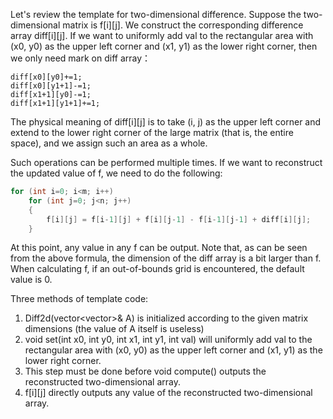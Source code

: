 Let's review the template for two-dimensional difference. Suppose the two-dimensional matrix is ​​f[i][j]. We construct the corresponding difference array diff[i][j]. If we want to uniformly add val to the rectangular area with (x0, y0) as the upper left corner and (x1, y1) as the lower right corner, then we only need mark on diff array：

```
diff[x0][y0]+=1;
diff[x0][y1+1]-=1;
diff[x1+1][y0]-=1;
diff[x1+1][y1+1]+=1;
```

The physical meaning of diff[i][j] is to take (i, j) as the upper left corner and extend to the lower right corner of the large matrix (that is, the entire space), and we assign such an area as a whole.  

Such operations can be performed multiple times. If we want to reconstruct the updated value of f, we need to do the following:  

```cpp
for (int i=0; i<m; i++)
    for (int j=0; j<n; j++)
    {               
        f[i][j] = f[i-1][j] + f[i][j-1] - f[i-1][j-1] + diff[i][j];
    }
```

At this point, any value in any f can be output. Note that, as can be seen from the above formula, the dimension of the diff array is a bit larger than f. When calculating f, if an out-of-bounds grid is encountered, the default value is 0.

Three methods of template code:

1. Diff2d(vector<vector<int>>& A) is initialized according to the given matrix dimensions (the value of A itself is useless)
2. void set(int x0, int y0, int x1, int y1, int val) will uniformly add val to the rectangular area with (x0, y0) as the upper left corner and (x1, y1) as the lower right corner.
3. This step must be done before void compute() outputs the reconstructed two-dimensional array.
4. f[i][j] directly outputs any value of the reconstructed two-dimensional array.
